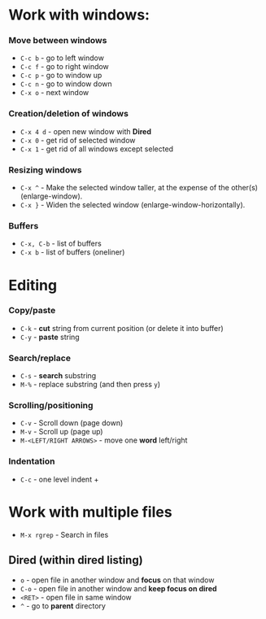 # Work with windows:

### Move between windows

 - `C-c b` - go to left window
 - `C-c f` - go to right window
 - `C-c p` - go to window up
 - `C-c n` - go to window down
 - `C-x o` - next window

### Creation/deletion of windows

 - `C-x 4 d` - open new window with **Dired**
 - `C-x 0` - get rid of selected window
 - `C-x 1` - get rid of all windows except selected

### Resizing windows

 - `C-x ^` - Make the selected window taller, at the expense of the other(s) (enlarge-window).
 - `C-x }` - Widen the selected window (enlarge-window-horizontally).
 
### Buffers

 - `C-x, C-b` - list of buffers
 - `C-x b` - list of buffers (oneliner)


# Editing

### Copy/paste

 - `C-k` - **cut** string from current position (or delete it into buffer)
 - `C-y` - **paste** string

### Search/replace

 - `C-s` - **search** substring
 - `M-%` - replace substring (and then press `y`)

### Scrolling/positioning

 - `C-v` - Scroll down (page down)
 - `M-v` - Scroll up (page up)
 - `M-<LEFT/RIGHT ARROWS>` - move one **word** left/right

### Indentation
 - `C-c` - one level indent +

# Work with multiple files

 - `M-x rgrep` - Search in files

## Dired (within dired listing)

 - `o` - open file in another window and **focus** on that window
 - `C-o` - open file in another window and **keep focus on dired**
 - `<RET>` - open file in same window
 - `^` - go to **parent** directory
 
